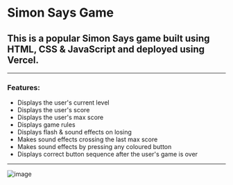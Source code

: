 # Simon Says Game

## This is a popular Simon Says game built using HTML, CSS & JavaScript and deployed using Vercel.
---

### Features:
- Displays the user's current level
- Displays the user's score
- Displays the user's max score
- Displays game rules 
- Displays flash & sound effects on losing
- Makes sound effects crossing the last max score
- Makes sound effects by pressing any coloured button
- Displays correct button sequence after the user's game is over
---

![image](https://github.com/user-attachments/assets/06ec3a0f-4cc1-4889-b58e-7a11c8e707f1)


